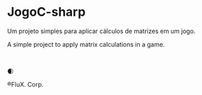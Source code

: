 # JogoC-sharp

Um projeto simples para aplicar cálculos de matrizes em um jogo.


A simple project to apply matrix calculations in a game. 

<br>

:waxing_crescent_moon:

®FluX. Corp.
